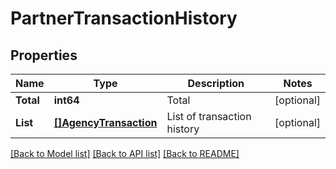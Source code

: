 # PartnerTransactionHistory

## Properties

Name | Type | Description | Notes
------------ | ------------- | ------------- | -------------
**Total** | **int64** | Total | [optional] 
**List** | [**[]AgencyTransaction**](AgencyTransaction.md) | List of transaction history | [optional] 

[[Back to Model list]](../README.md#documentation-for-models) [[Back to API list]](../README.md#documentation-for-api-endpoints) [[Back to README]](../README.md)


